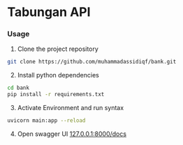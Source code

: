 # Tabungan API
### Usage

1. Clone the project repository
```bash
git clone https://github.com/muhammadassidiqf/bank.git
```

2. Install python dependencies
```bash
cd bank
pip install -r requirements.txt
```
3. Activate Environment and run syntax
```bash
uvicorn main:app --reload
```
4. Open swagger UI
[127.0.0.1:8000/docs](http://127.0.0.1:8000/docs)